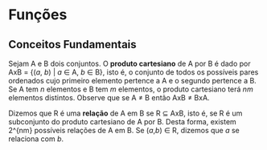 Funções
=======

Conceitos Fundamentais
----------------------

Sejam A e B dois conjuntos. O **produto cartesiano** de A por B é dado por AxB = {(_a_, _b_) \| 
_a_ &#8712; A, _b_ &#8712; B}, isto é, o conjunto de todos os possíveis pares ordenados cujo 
primeiro 
elemento pertence a A e o segundo pertence a B.  Se A tem _n_ elementos e B tem _m_ elementos, o 
produto cartesiano terá _nm_ elementos distintos. Observe que se A &#8800; B então AxB &#8800; BxA.

Dizemos que R é uma **relação** de A em B se R &#8838; AxB, isto é, se R é um subconjunto do 
produto cartesiano de A por B. Desta forma, existem 2^{nm} possíveis relações de A em B. Se
(_a_,_b_) &#8712; R, dizemos que _a_ se relaciona com _b_.
